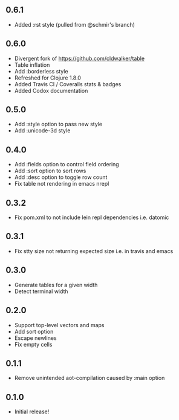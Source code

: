 ## 0.6.1
* Added :rst style (pulled from @schmir's branch)

## 0.6.0
* Divergent fork of https://github.com/cldwalker/table
* Table inflation
* Add :borderless style
* Refreshed for Clojure 1.8.0
* Added Travis CI / Coveralls stats & badges
* Added Codox documentation

## 0.5.0
* Add :style option to pass new style
* Add :unicode-3d style

## 0.4.0
* Add :fields option to control field ordering
* Add :sort option to sort rows
* Add :desc option to toggle row count
* Fix table not rendering in emacs nrepl

## 0.3.2
* Fix pom.xml to not include lein repl dependencies i.e. datomic

## 0.3.1
* Fix stty size not returning expected size i.e. in travis and emacs

## 0.3.0
* Generate tables for a given width
* Detect terminal width

## 0.2.0
* Support top-level vectors and maps
* Add sort option
* Escape newlines
* Fix empty cells

## 0.1.1
* Remove unintended aot-compilation caused by :main option

## 0.1.0
* Initial release!
